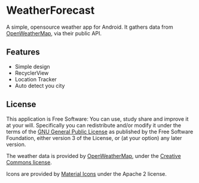 # WeatherForecast



A simple, opensource weather app for Android. It gathers data from [OpenWeatherMap](http://openweathermap.org/), via their public API.

## Features
* Simple design
* RecyclerView
* Location Tracker
* Auto detect you city 

## License

This application is Free Software: You can use, study share and improve it at your
will. Specifically you can redistribute and/or modify it under the terms of the
[GNU General Public License](https://www.gnu.org/licenses/gpl.html) as
published by the Free Software Foundation, either version 3 of the License, or
(at your option) any later version.

The weather data is provided by [OpenWeatherMap](http://openweathermap.org/), under the <a href='http://creativecommons.org/licenses/by-sa/2.0/'>Creative Commons license</a>.

Icons are provided by [Material Icons](https://material.io/icons/) under the Apache 2 license.
